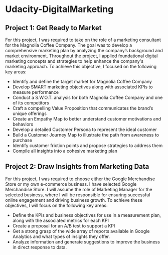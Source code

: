 # Udacity-DigitalMarketing

## Project 1: Get Ready to Market
For this project, I was required to take on the role of a marketing consultant for the Magnolia Coffee Company. The goal was to develop a comprehensive marketing plan by analyzing the company’s background and market environment. Throughout the project, I applied foundational digital marketing concepts and strategies to help enhance the company's marketing approach. To achieve this objective, I focused on the following key areas:
 * Identify and define the target market for Magnolia Coffee Company
 * Develop SMART marketing objectives along with associated KPIs to measure performance
 * Conduct a S.W.O.T. analysis for both Magnolia Coffee Company and one of its competitors
 * Craft a compelling Value Proposition that communicates the brand’s unique offerings
 * Create an Empathy Map to better understand customer motivations and behaviors
 * Develop a detailed Customer Persona to represent the ideal customer
 * Build a Customer Journey Map to illustrate the path from awareness to purchase
 * Identify customer friction points and propose strategies to address them
 * Compile all insights into a cohesive marketing plan

## Project 2: Draw Insights from Marketing Data
For this project, I was required to choose either the Google Merchandise Store or my own e-commerce business. I have selected Google Merchandise Store. I will assume the role of Marketing Manager for the selected business, where I will be responsible for ensuring successful online engagement and driving business growth. To achieve these objectives, I will focus on the following key areas:
  * Define the KPIs and business objectives for use in a measurement plan, along with the associated metrics for each KPI
  * Create a proposal for an A/B test to support a KPI
  * Get a strong grasp of the wide array of reports available in Google Analytics and what types of insights they offer.
  * Analyze information and generate suggestions to improve the business in direct response to data.
